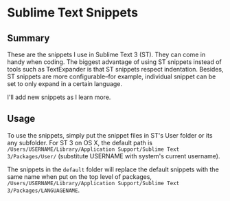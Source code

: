 # Sublime Text Snippets

## Summary

These are the snippets I use in Sublime Text 3 (ST). They can come in handy when coding. The biggest advantage of using ST snippets instead of tools such as TextExpander is that ST snippets respect indentation. Besides, ST snippets are more configurable–for example, individual snippet can be set to only expand in a certain language.

I'll add new snippets as I learn more. 

## Usage

To use the snippets, simply put the snippet files in ST's User folder or its any subfolder. For ST 3 on OS X, the default path is `/Users/USERNAME/Library/Application Support/Sublime Text 3/Packages/User/` (substitute USERNAME with system's current username).

The snippets in the `default` folder will replace the default snippets with the same name when put on the top level of packages, `/Users/USERNAME/Library/Application Support/Sublime Text 3/Packages/LANGUAGENAME`.
